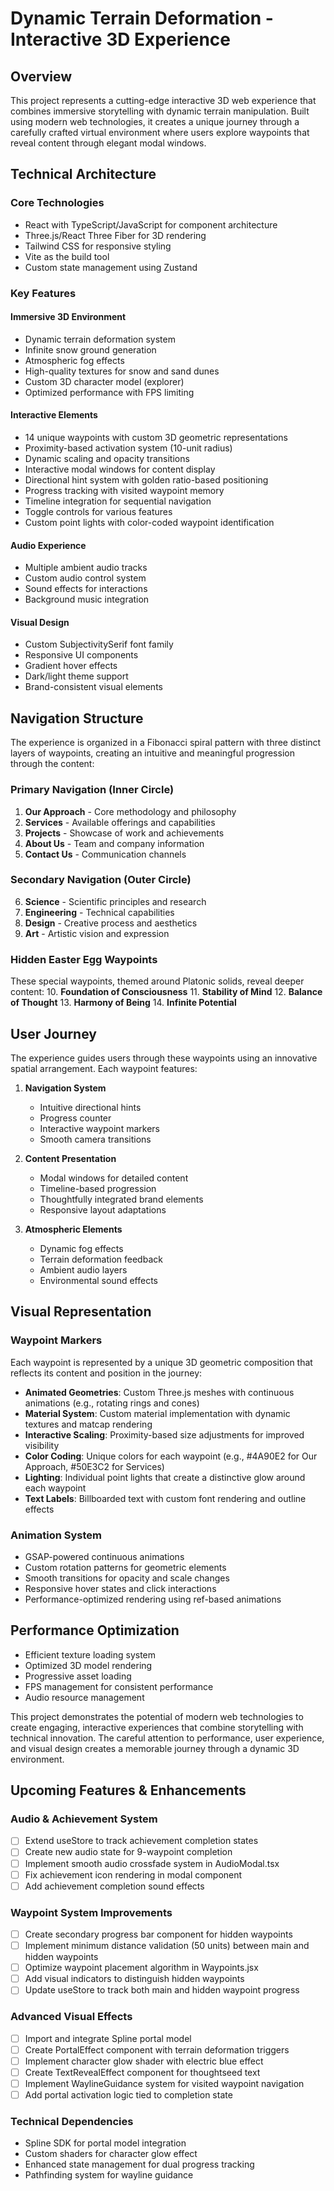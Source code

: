 # Dynamic Terrain Deformation - Interactive 3D Experience

## Overview
This project represents a cutting-edge interactive 3D web experience that combines immersive storytelling with dynamic terrain manipulation. Built using modern web technologies, it creates a unique journey through a carefully crafted virtual environment where users explore waypoints that reveal content through elegant modal windows.

## Technical Architecture

### Core Technologies
- React with TypeScript/JavaScript for component architecture
- Three.js/React Three Fiber for 3D rendering
- Tailwind CSS for responsive styling
- Vite as the build tool
- Custom state management using Zustand

### Key Features

#### Immersive 3D Environment
- Dynamic terrain deformation system
- Infinite snow ground generation
- Atmospheric fog effects
- High-quality textures for snow and sand dunes
- Custom 3D character model (explorer)
- Optimized performance with FPS limiting

#### Interactive Elements
- 14 unique waypoints with custom 3D geometric representations
- Proximity-based activation system (10-unit radius)
- Dynamic scaling and opacity transitions
- Interactive modal windows for content display
- Directional hint system with golden ratio-based positioning
- Progress tracking with visited waypoint memory
- Timeline integration for sequential navigation
- Toggle controls for various features
- Custom point lights with color-coded waypoint identification

#### Audio Experience
- Multiple ambient audio tracks
- Custom audio control system
- Sound effects for interactions
- Background music integration

#### Visual Design
- Custom SubjectivitySerif font family
- Responsive UI components
- Gradient hover effects
- Dark/light theme support
- Brand-consistent visual elements

## Navigation Structure

The experience is organized in a Fibonacci spiral pattern with three distinct layers of waypoints, creating an intuitive and meaningful progression through the content:

### Primary Navigation (Inner Circle)
1. **Our Approach** - Core methodology and philosophy
2. **Services** - Available offerings and capabilities
3. **Projects** - Showcase of work and achievements
4. **About Us** - Team and company information
5. **Contact Us** - Communication channels

### Secondary Navigation (Outer Circle)
6. **Science** - Scientific principles and research
7. **Engineering** - Technical capabilities
8. **Design** - Creative process and aesthetics
9. **Art** - Artistic vision and expression

### Hidden Easter Egg Waypoints
These special waypoints, themed around Platonic solids, reveal deeper content:
10. **Foundation of Consciousness**
11. **Stability of Mind**
12. **Balance of Thought**
13. **Harmony of Being**
14. **Infinite Potential**

## User Journey

The experience guides users through these waypoints using an innovative spatial arrangement. Each waypoint features:

1. **Navigation System**
   - Intuitive directional hints
   - Progress counter
   - Interactive waypoint markers
   - Smooth camera transitions

2. **Content Presentation**
   - Modal windows for detailed content
   - Timeline-based progression
   - Thoughtfully integrated brand elements
   - Responsive layout adaptations

3. **Atmospheric Elements**
   - Dynamic fog effects
   - Terrain deformation feedback
   - Ambient audio layers
   - Environmental sound effects

## Visual Representation

### Waypoint Markers
Each waypoint is represented by a unique 3D geometric composition that reflects its content and position in the journey:

- **Animated Geometries**: Custom Three.js meshes with continuous animations (e.g., rotating rings and cones)
- **Material System**: Custom material implementation with dynamic textures and matcap rendering
- **Interactive Scaling**: Proximity-based size adjustments for improved visibility
- **Color Coding**: Unique colors for each waypoint (e.g., #4A90E2 for Our Approach, #50E3C2 for Services)
- **Lighting**: Individual point lights that create a distinctive glow around each waypoint
- **Text Labels**: Billboarded text with custom font rendering and outline effects

### Animation System
- GSAP-powered continuous animations
- Custom rotation patterns for geometric elements
- Smooth transitions for opacity and scale changes
- Responsive hover states and click interactions
- Performance-optimized rendering using ref-based animations

## Performance Optimization
- Efficient texture loading system
- Optimized 3D model rendering
- Progressive asset loading
- FPS management for consistent performance
- Audio resource management

This project demonstrates the potential of modern web technologies to create engaging, interactive experiences that combine storytelling with technical innovation. The careful attention to performance, user experience, and visual design creates a memorable journey through a dynamic 3D environment.

## Upcoming Features & Enhancements

### Audio & Achievement System
- [ ] Extend useStore to track achievement completion states
- [ ] Create new audio state for 9-waypoint completion
- [ ] Implement smooth audio crossfade system in AudioModal.tsx
- [ ] Fix achievement icon rendering in modal component
- [ ] Add achievement completion sound effects

### Waypoint System Improvements
- [ ] Create secondary progress bar component for hidden waypoints
- [ ] Implement minimum distance validation (50 units) between main and hidden waypoints
- [ ] Optimize waypoint placement algorithm in Waypoints.jsx
- [ ] Add visual indicators to distinguish hidden waypoints
- [ ] Update useStore to track both main and hidden waypoint progress

### Advanced Visual Effects
- [ ] Import and integrate Spline portal model
- [ ] Create PortalEffect component with terrain deformation triggers
- [ ] Implement character glow shader with electric blue effect
- [ ] Create TextRevealEffect component for thoughtseed text
- [ ] Implement WaylineGuidance system for visited waypoint navigation
- [ ] Add portal activation logic tied to completion state

### Technical Dependencies
- Spline SDK for portal model integration
- Custom shaders for character glow effect
- Enhanced state management for dual progress tracking
- Pathfinding system for wayline guidance

